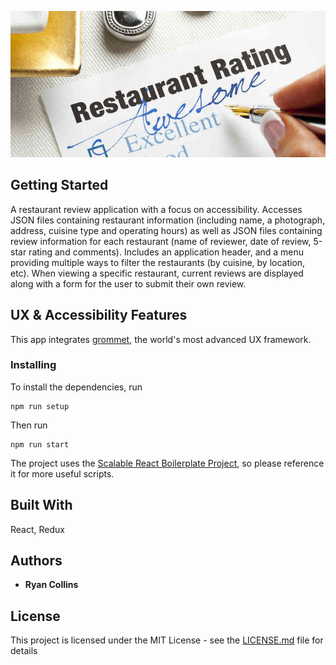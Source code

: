 ![Restaurant Reviewer](https://github.com/RyanCCollins/cdn/blob/master/restaurant-reviewer/main.jpg?raw=true)


## Getting Started

A restaurant review application with a focus on accessibility. Accesses JSON files containing restaurant information (including name, a photograph, address, cuisine type and operating hours) as well as JSON files containing review information for each restaurant (name of reviewer, date of review, 5-star rating and comments). Includes an application header, and a menu providing multiple ways to filter the restaurants (by cuisine, by location, etc). When viewing a specific restaurant, current reviews are displayed along with a form for the user to submit their own review.

## UX & Accessibility Features
This app integrates [grommet](https://github.com/grommet/grommet), the world's most advanced UX framework. 

### Installing

To install the dependencies, run
```
npm run setup
```
Then run
```
npm run start
```

The project uses the [Scalable React Boilerplate Project](https://github.com/RyanCCollins/scalable-react-boilerplate), so please reference it for more useful scripts.

## Built With
React, Redux
## Authors
* **Ryan Collins**

## License
This project is licensed under the MIT License - see the [LICENSE.md](LICENSE.md) file for details

